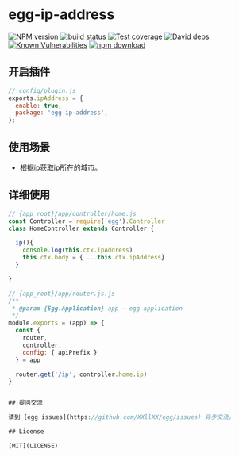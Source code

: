 # egg-ip-address

[![NPM version][npm-image]][npm-url]
[![build status][travis-image]][travis-url]
[![Test coverage][codecov-image]][codecov-url]
[![David deps][david-image]][david-url]
[![Known Vulnerabilities][snyk-image]][snyk-url]
[![npm download][download-image]][download-url]

[npm-image]: https://img.shields.io/npm/v/egg-ip-address.svg?style=flat-square
[npm-url]: https://npmjs.org/package/egg-ip-address
[travis-image]: https://img.shields.io/travis/eggjs/egg-ip-address.svg?style=flat-square
[travis-url]: https://travis-ci.org/eggjs/egg-ip-address
[codecov-image]: https://img.shields.io/codecov/c/github/eggjs/egg-ip-address.svg?style=flat-square
[codecov-url]: https://codecov.io/github/eggjs/egg-ip-address?branch=master
[david-image]: https://img.shields.io/david/eggjs/egg-ip-address.svg?style=flat-square
[david-url]: https://david-dm.org/eggjs/egg-ip-address
[snyk-image]: https://snyk.io/test/npm/egg-ip-address/badge.svg?style=flat-square
[snyk-url]: https://snyk.io/test/npm/egg-ip-address
[download-image]: https://img.shields.io/npm/dm/egg-ip-address.svg?style=flat-square
[download-url]: https://npmjs.org/package/egg-ip-address

<!--
Description here.
-->

## 开启插件

```js
// config/plugin.js
exports.ipAddress = {
  enable: true,
  package: 'egg-ip-address',
};
```

## 使用场景

- 根据ip获取ip所在的城市。

## 详细使用


```js
// {app_root}/app/controller/home.js
const Controller = require('egg').Controller
class HomeController extends Controller {

  ip(){
    console.log(this.ctx.ipAddress)
    this.ctx.body = { ...this.ctx.ipAddress}
  }

}
```

```js
// {app_root}/app/router.js.js
/**
 * @param {Egg.Application} app - egg application
 */
module.exports = (app) => {
  const {
    router,
    controller,
    config: { apiPrefix }
  } = app

  router.get('/ip', controller.home.ip)
}


## 提问交流

请到 [egg issues](https://github.com/XXllXX/egg/issues) 异步交流。

## License

[MIT](LICENSE)
